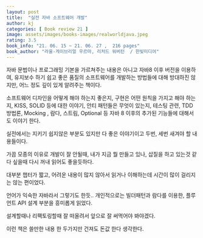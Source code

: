```yaml
---
layout: post
title:  "실전 자바 소프트웨어 개발"
author: kj
categories: [ Book review 21 ]
image: assets/images/books-images/realworldjava.jpeg
rating: 3.5
book_info: "21. 06. 15 ~ 21. 06. 27 ,  216 pages"
book_author: "라울-게이브리얼 우르마, 리처드 워버턴  / 한빛미디어"
---
```

자바 문법이나 프로그래밍 기본을 가르쳐주는 내용은 아니고 자바8 이후 버전을 이용하여, 유지보수 하기 쉽고 좋은 품질의 소프트웨어를 개발하는 방법들에 대해 방대하진 않지만, 어느 정도 깊이 있게 알려주는 책이다.

소프트웨어 디자인을 어떻게 해야 하는지 좋은지, 구현은 어떤 원칙을 가지고 해야 하는지, KISS, SOLID 등에 대한 이야기, 안티 패턴들은 무엇이 있는지, 테스팅 관련, TDD 방법론, Mocking , 람다, 스트림, Optional 등 자바 8 이후의 추가된 기능들에 대해서도 이야기 한다. 

실전에서는 지키기 쉽지않은 부분도 있지만 다 좋은 이야기이고 두번, 세번 새겨야 할 내용들이다.

가끔 모종의 이유로 개발이 잘 안될때, 내가 지금 뭘 만들고 있나, 삽질을 하고 있는것 같다 싶을때 다시 꺼내 읽어도 좋을듯하다. 

대부분 챕터가 짧고, 어려운 내용이 많지 않아서 읽거나 이해하는데 시간이 많이 걸리지는 않는 편이었다. 

언어가 익숙한 자바라서 그렇기도 한듯.. 개인적으로는 빌더패턴과 람다를 이용한, 플루언트 API 설계 부분을 흥미롭게 읽었다.

설계할때나 리팩토링할때 잘 떠올려서 앞으로 잘 써먹어야 봐야겠다.

이런 책은 쓸만한 내용 한 두가지만 건져도 돈값 한다 생각한다. 

